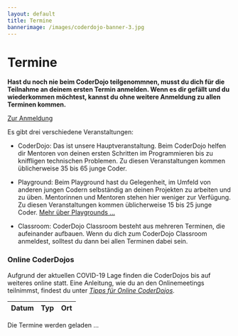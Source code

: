 ```yaml
---
layout: default
title: Termine
bannerimage: /images/coderdojo-banner-3.jpg
---
```


# Termine

**Hast du noch nie beim CoderDojo teilgenommnen, musst du dich für die Teilnahme an deinem ersten Termin anmelden. Wenn es dir gefällt und du wiederkommen möchtest, kannst du ohne weitere Anmeldung zu allen Terminen kommen.**

<p class="text-center"><a class="btn btn-material-light-blue-700" href="/anmeldung.html">Zur Anmeldung</a></p>

Es gibt drei verschiedene Veranstaltungen:

- <span class="type-coderdojo">CoderDojo</span>: Das ist unsere Hauptveranstaltung. Beim CoderDojo helfen dir Mentoren von deinen ersten Schritten im Programmieren bis zu kniffligen technischen Problemen. Zu diesen Veranstaltungen kommen üblicherweise 35 bis 65 junge Coder.

- <span class="type-playground">Playground</span>: Beim Playground hast du Gelegenheit, im Umfeld von anderen jungen Codern selbständig an deinen Projekten zu arbeiten und zu üben. Mentorinnen und Mentoren stehen hier weniger zur Verfügung. Zu diesen Veranstaltungen kommen üblicherweise 15 bis 25 junge Coder. [Mehr über Playgrounds&nbsp;...](/infos/playground.html)

- <span class="type-classroom">Classroom</span>: CoderDojo Classroom besteht aus mehreren Terminen, die aufeinander aufbauen. Wenn du dich zum CoderDojo Classroom anmeldest, solltest du dann bei allen Terminen dabei sein.

<div class="corona-info">
<h3>Online CoderDojos</h3>
Aufgrund der aktuellen COVID-19 Lage finden die CoderDojos bis auf weiteres online statt. Eine Anleitung, wie du an den Onlinemeetings teilnimmst, findest du unter <a href="online-coderdojo-tipps.html"><em>Tipps für Online CoderDojos</em></a>.</div>

<table class="table" id="eventsTable">
	<thead>
		<tr>
			<th>Datum</th>
			<th>Typ</th>
			<th>Ort</th>
		</tr>
	</thead>
	<tbody>
	</tbody>
</table>

<p class="loadingText">Die Termine werden geladen ...</p>

<script language="javascript">
	Date.prototype.addDays = function(days) {
		var dat = new Date(this.valueOf());
		dat.setDate(dat.getDate() + days);
		return dat;
	}

	var eventsTable = $("#eventsTable");

	$.get("https://participants-management-service.azurewebsites.net/api/events/?past=false", function(data) {
		var additionalEvents = [
			{ date: new Date(2017, 6, 7), title: "Sommerferien 2017", type: "header" },
			{ date: new Date(2017, 6, 13), title: "Sommerferien 2017", type: "header" },
			{ date: new Date(2017, 8, 14), title: "Wintersemester 2017 / 2018", type: "header" }
		].filter(function(event) { return event.date >= new Date(); });
		
		data = data.concat(additionalEvents).sort(function(a, b) {
			a = new Date(a.date);
			b = new Date(b.date);
			return a > b ? 1 : a < b ? -1 : 0;
		});

		// ***********************************

		var row = "<tr>";
		row += "<td>Donnerstag, 11. Juni 2020</td>";
		row += "<td class='type-coderdojo'>CoderDojo Online</td>";
		row += "<td>";

		var workshops = [];

		workshops.push({
			time: "13:45 - 15:45",
			title: "HTML & CSS Hands-On",
			description: "Diese Woche werden wir uns auf das Flexbox und Grid Layout von CSS konzentrieren und nebenbei auf die Basic CSS Features von erstem Workshop wiederholen.",
			prerequisites: "<ul><li>ein wenig Erfahrung mit HTML & CSS</li></ul>",
			mentors: ["Karin", "Rainer"],
			link: "	https://us02web.zoom.us/j/88339295462?pwd=NkxEd09FMFhIVTQrTUJGOVR4ODQ1dz09"
		});

		workshops.push({
			time: "16:00 - 18:00",
			title: "Discord Bot mit C#",
			description: "Dieses mal werden wir gemeinsam das Katzenbild Kommando in unseren Bot um weitere Funktionen erweitert (Issue). Ausserdem wartet ein neues Minecraft-Feature darauf, von uns Implementiert zu werden :)<br/><br/>Letztens haben wir uns Überlegt, über Github einen gemeinsamen Bot zu schreiben. Damit auch jeder mithelfen kann, werden wir nochmals in die wundervolle Welt des git's eintauchen :)",
			prerequisites: "Bitte installier dir schon vor dem Coderdojo folgende Dinge:<br/><ul><li><a href=\"https://visualstudio.microsoft.com/vs/community/\" target=\"_blank\">Visual Studio 2019 Community</a></li><li><b>und</b> <a href=\"https://dotnet.microsoft.com/download/dotnet-core/3.1\" target=\"_blank\">.NET Core</a></li><li>Github Account</li><li><a href=\"https://www.postman.com/downloads/\" target=\"_blank\">Postman</a></li></ul><br/><p><b>Kann ich mich irgendwie auf den Workshop vorbereiten?</b></p><p>Ja! Du kannst dir, wenn du möchtest schonmal einen Einblick im tollen Text-Tutorial der Bot-Autoren verschaffen! Keine Angst, wir werden das auch im Workshop nochmal durchgehen ;): <a href=\"Ja! Du kannst dir, wenn du möchtest schonmal einen Einblick im tollen Text-Tutorial der Bot-Autoren verschaffen! (Keine Angst, wir werden das auch im Workshop nochmal durchgehen ;) ) Discord.Net Einsteiger Tutorial\" target=\"_blank\">Discord.Net Einsteiger Tutorial</a></p>",
			mentors: ["Jonas"],
			link: "https://us02web.zoom.us/j/81933915635?pwd=Z3Bxa3VyZ1o5SndIbnZLMExyUHpiZz09"
		});

		workshops.forEach(function(w) {
			row += "<p><span class=\"workshop-title\">" + w.time + " " + w.title + "</span></p><p>" + w.description + "</p><p><b>Voraussetzungen</b></p><p>" + w.prerequisites + "</p><p><b>Mentoren:</b> " + w.mentors.join(", ") + "</p><p><b>Link zum Teilnehmen:</b> <a href='" + w.link + "' target='_blank'>" + w.link + "</a></p>";
		});

		row += "</td>";
		row += "</tr>";

		eventsTable.append(row);

		// ***********************************

		var row = "<tr>";
		row += "<td>Freitag, 12. Juni 2020</td>";
		row += "<td class='type-coderdojo'>CoderDojo Online</td>";
		row += "<td>";

		var workshops = [];

		// workshops.push({
		// 	time: "13:45 - 15:45",
		// 	title: "Micro:bit Workshop",
		// 	description: "Wir basteln gemeinsam an einer Micro:bit Wetterstation. Das richtige Projekt für die von euch, die schon etwas Erfahrung mit Programmieren mit Scratch oder Mirco:bit haben.",
		// 	prerequisites: "<ul><li>Installiertes <a href=\"https://www.microsoft.com/de-at/p/makecode-for-micro-bit/9pjc7sv48lcx?rtc=1#activetab=pivot:overviewtab\" target=\"_blank\">MakeCode for micro:bit</a></li><li>oder <a href=\"https://makecode.microbit.org/\" target=\"_blank\">Onlinevariante von MakeCode for micro:bit</a></li><li>zwei \"echte\" Micro:bit oder der in MakeCode eingebaute Emulator</li></ul>",
		// 	mentors: ["Daniel"],
		// 	link: "https://us02web.zoom.us/j/82813503653?pwd=WHNpVkMwRjE1YW5tMXNTWCtaSWQrZz09"
		// });

		workshops.push({
			time: "14:45 - 16:45",
			title: "Scratch für AnfängerInnen",
			description: "Letzte Woche hatten wir wieder mal eine Scratch-Übung für Kids, die noch nie programmiert haben. Diese Woche machen wir mit einem zweiten Spiel weiter, das schon etwas anspruchsvoller ist, sich aber immer noch gut für Anfängerinnen und Anfänger eignet. Wenn du also die Grundbegriffe von Scratch kennst und mehr lernen möchtest, bist du in diesem Workshop richtig.<br/><br/>Wenn du mitmachen möchtest, aber noch nie etwas in Scratch gemacht hast, baue einfach zur Vorbereitung selbständig oder mit Hilfe einer erwachsenen Person unser Einsteigerbeispiel <a href=\"https://linz.coderdojo.net/trainingsanleitungen/scratch/scratch-fang-mich-v3.html\" target=\"_blank\">Fang mich</a> nach. Du wirst sehen, das ist überhaupt nicht schwer.",
			prerequisites: "<ul><li><b>ab 8 Jahren</b>, Lesekenntnisse erforderlich</li><li>Nur grundlegendste Vorkenntnisse über Programmieren notwendig</li><li>Software für die Teilnahme an Online CoderDojos (<a href=\"https://linz.coderdojo.net/online-coderdojo-tipps.html\" target=\"_blank\">Anleitung</a>)</li><li>Installierte Version von Scratch (<a href=\"https://scratch.mit.edu/download\" target=\"_blank\">Download</a>)</li><li>oder Online-Version von Scratch - dafür brauchst du nur einen Browser und öffnest <a href=\"https://scratch.mit.edu/create/\" target=\"_blank\">https://scratch.mit.edu/create/</a></li></ul>",
			mentors: ["Pia", "Karin"],
			link: "https://us02web.zoom.us/j/87332762398?pwd=cU4vbXdXWWMvZnluWmdBSVNqWGdEQT09"
		});

		workshops.push({
			time: "14:45 - 16:45",
			title: "Virtuelles Elektronikbasteln",
			description: "Wir starten mit der Berechnung der Grundschaltung von LED und Vorwiderstand in mehreren Varianten. Wir bauen die Schaltung im TinkerCAD nach und überprüfen die berechneten Ergebnisse mit dem Multimeter. Das Ohmsche Gesetz kommt auch wieder vor. Diese Übung ist auch für Anfänger geeignet. Vorbereiten kannst Du Dich auf unserer Hompage unter dem Menüpunkt Löten mit den Elektronik Übungen 1/2/3.<br/><br/>Im zweiten Teil werden wir wieder mit dem Arduino eine Schaltung bauen. Wir erweitern die die LED-Neopixel Schaltung vom letzten Mal. Es ist auch Zeit zum Fragenstellen.",
			prerequisites: "Ein Computer mit <a href=\"https://www.tinkercad.com\" target=\"_blank\">Tinkercad</a> Zugang.",
			mentors: ["Günther", "Michael"],
			link: "	https://us02web.zoom.us/j/82199349665?pwd=WStGREZLWE1qWVZPakNpNmxUbHgzdz09"
		});

		workshops.push({
			time: "14:45 - 16:45",
			title: "Discord Bot mit C#",
			description: "Dieses mal werden wir gemeinsam das Katzenbild Kommando in unseren Bot um weitere Funktionen erweitert (Issue). Ausserdem wartet ein neues Minecraft-Feature darauf, von uns Implementiert zu werden :)<br/><br/>Letztens haben wir uns Überlegt, über Github einen gemeinsamen Bot zu schreiben. Damit auch jeder mithelfen kann, werden wir nochmals in die wundervolle Welt des git's eintauchen :)",
			prerequisites: "Bitte installier dir schon vor dem Coderdojo folgende Dinge:<br/><ul><li><a href=\"https://visualstudio.microsoft.com/vs/community/\" target=\"_blank\">Visual Studio 2019 Community</a></li><li><b>und</b> <a href=\"https://dotnet.microsoft.com/download/dotnet-core/3.1\" target=\"_blank\">.NET Core</a></li><li>Github Account</li><li><a href=\"https://www.postman.com/downloads/\" target=\"_blank\">Postman</a></li></ul><br/><p><b>Kann ich mich irgendwie auf den Workshop vorbereiten?</b></p><p>Ja! Du kannst dir, wenn du möchtest schonmal einen Einblick im tollen Text-Tutorial der Bot-Autoren verschaffen! Keine Angst, wir werden das auch im Workshop nochmal durchgehen ;): <a href=\"Ja! Du kannst dir, wenn du möchtest schonmal einen Einblick im tollen Text-Tutorial der Bot-Autoren verschaffen! (Keine Angst, wir werden das auch im Workshop nochmal durchgehen ;) ) Discord.Net Einsteiger Tutorial\" target=\"_blank\">Discord.Net Einsteiger Tutorial</a></p>",
			mentors: ["Jonas"],
			link: "https://us02web.zoom.us/j/81563576615?pwd=YWpzTHRyS1I2L1JaOVhnZUF2cjFKdz09"
		});

		// workshops.push({
		// 	time: "13:45 - 15:45",
		// 	title: "Minecraft Redstone",
		// 	description: "Teil 2 unserer Kombination-locks! Diesesmal versuchen wir uns an Locks die Buttons als Eingabe verwenden. Das macht das ganze um einiges Komplizierter, wie ihr merken werdet ;)",
		// 	prerequisites: "Ihr braucht einen offiziellen Minecraft Account und die Java-Minecraft Version 1.15.2 installiert. Wir werden auf einem gemeinsamen Server unsere Übungen machen.",
		// 	mentors: ["Matthias", "Jan"],
		// 	link: "https://us02web.zoom.us/j/81971337266?pwd=U1YrdDdZR1hyRCtFdmNiUmdhMlVBUT09"
		// });

		// workshops.push({
		// 	time: "13:45 - 15:45",
		// 	title: "HTML & CSS Hands-On",
		// 	description: "In diesem Workshop werden wir ausführlich die Basics von HTML und CSS üben:<br/><ul><li>welche HTML Elemente gibt es</li><li>wie kann ich sie positionieren</li><li>welche CSS Selektoren gibt es</li><li>wie kann ich die Darstellung für verschiedene Display-Größen anpassen</li><li>Variablen in CSS</li><li>wie kann ich in CSS rechnen</li><li>...</li></ul>",
		// 	prerequisites: "<ul><li>ein wenig Erfahrung mit HTML & CSS</li></ul>",
		// 	mentors: ["Karin"],
		// 	link: "https://us02web.zoom.us/j/89640081964?pwd=RDFtMjBrdWxzeXpkSEpqYlNMZWdZdz09"
		// });

		workshops.push({
			time: "17:00 - 19:00",
			title: "Dynamische Webseite mit Node.js",
			description: "Dynamischen Webseiten sind in der Lage sich Informationen zu merken und diese zu verarbeiten, weil unser Code nicht nur im Browser sondern auch am Webserver selbst ausgeführt wird. Das gibt uns Möglichkeiten, die man mit statischen Webseiten nicht hat.<br/><br/>Dieses Mal implementieren wir die noch fehlende CRUD-Operation (create, read, update, delete) um Einträge in der FeuerwehrApp löschen zu können. Weiters sehen wir uns an, wie man mit Javascript einen Filter für die empfangenen Daten einbaut. Falls noch Zeit bleibt, können wir beginnen die ChatApp und die FeuerwehrApp in einem gemeinsame App zu integrieren.",
			prerequisites: "<p>Grundlegende Kenntnisse:</p><ul><li>beim Programmieren (z.B. mit JavaScript, Java, C#, C++, ...)</li><li>HTML</li></ul><p>Software:</p><ul><li>einen Texteditor wie z.B. <a href=\"https://notepad-plus-plus.org/\" target=\"_blank\">Notepad++</a>, <a href=\"https://code.visualstudio.com/\" target=\"_blank\">Visual Studio Code</a></li><li><a href=\"https://nodejs.org/en/download/\" target=\"_blank\">Node.js</a></li><li><a href=\"https://git-scm.com/download/win\" target=\"_blank\">Git</a></li></ul><p>Installationsanleitung:</p><p>Wenn Du möchtest, kannst Du schon vorab unser Projekt bei Dir installieren. So haben wir beim Workshop mehr Zeit für's Programmieren und brauchen nicht so lange warten bis alle mit der Installation fertig sind. Eine Anleitung dazu findest Du auf <a href=\"https://github.com/coderdojo-neusiedl/dynamic-webpage/tree/workshop-20200612\" target=\"_blank\">Github</a>.</p>",
			mentors: ["Thomas"],
			link: "https://us02web.zoom.us/j/83122042872?pwd=RTkzV1EraDlqY1gwR01aWlFjd1RtZz09"
		});

		// workshops.push({
		// 	time: "16:00 - 18:00",
		// 	title: "Python für AnfängerInnen",
		// 	description: "Wir haben letztes Mal mit dem Spiel \"Bubble Blaster\" begonnen und gelernt wie man ein U-Boot mit Pfeiltasten steuern kann. Dieses Mal erzeugen wir Bubbles, die über den Bildschirm wandern. Ziel des Spiel ist es, möglichst viele Bubbles mit dem U-Boot zu treffen. Neueinsteiger sind auch herzlich willkommen. Ihr bekommt den Code vom letzten Mal und wir wiederholen die wichtigsten Schritte.",
		// 	prerequisites: "<ul><li>Aktuelle Version von <a href=\"https://www.python.org/downloads/\" target=\"_blank\">Python</a></li></ul>",
		// 	mentors: ["Sonja"],
		// 	link: "TBD"
		// });

		workshops.push({
			time: "17:00 - 19:00",
			title: "Unity",
			description: "Diesmal möchten wir uns dem Spielfeld in 3D, einem einfachen NavMesh und der Sichtbarkeit von Gegnern widmen.",
			prerequisites: "Bitte installier dir schon vor dem Coderdojo folgende Dinge:<br/><ul><li>Installierter Unity-Hub mit Unity 2019.3 (andere Version geht auch)</li><li><b>und</b> <a href=\"https://visualstudio.microsoft.com/de/vs/unity-tools/\" target=\"_blank\">Visual Studio 2019</a> (Community edition is ausreichend) mit installiertem \"Game-Development with Unity\" - Package</li></ul>",
			mentors: ["Hans-Peter"],
			link: "https://us02web.zoom.us/j/83327599008?pwd=Y3lHL0swRjEraUR0Y0FMUVdJSlNwQT09"
		});

		// workshops.push({
		// 	time: "16:00 - 18:00",
		// 	title: "Web-Entwicklung mit Hugo",
		// 	description: "Wenn du schon etwas Ahnung von HTML und CSS hast, kannst du mit Karin in diesem Workshop lernen, wie man hübsche und vor allem schnelle Webseiten erstellen kann. Karin zeigt, wie der Open-Source Webseiten-Generator Hugo funktioniert und man damit seine Homepage wie ein echter Profi aufbaut.",
		// 	prerequisites: "<ul><li>Visual Studio Code: <a href=\"https://code.visualstudio.com/\" target=\"_blank\">https://code.visualstudio.com/</a></li><li><a href=\"https://github.com/gohugoio/hugo/releases/tag/v0.70.0\" target=\"_blank\">Hugo herunterladen</a></li></ul>",
		// 	mentors: ["Karin", "Rainer"],
		// 	link: "https://us02web.zoom.us/j/81510541132?pwd=UnU3aTNiRlgvOUtzZ0ZvZWxjRThodz09"
		// });

		/*

		workshops.push({
			time: "16:00 - 18:00",
			title: "Java",
			description: "Wir werden unserem Spiel beibringen Kollisionen zu erkennen.",
			prerequisites: "<ul><li><a href=\"https://www.jetbrains.com/de-de/idea/download/#section=windows\" target=\"_blank\">IntelliJ IDEA (Community Edition)</a></li><li><a href=\"https://git-scm.com/download/win\" target=\"_blank\">Git</a></li></ul>",
			mentors: ["Thomas"],
			link: "https://zoom.us/j/92032918488"
		});

		*/

		workshops.forEach(function(w) {
			row += "<p><span class=\"workshop-title\">" + w.time + " " + w.title + "</span></p><p>" + w.description + "</p><p><b>Voraussetzungen</b></p><p>" + w.prerequisites + "</p><p><b>Mentoren:</b> " + w.mentors.join(", ") + "</p><p><b>Link zum Teilnehmen:</b> <a href='" + w.link + "' target='_blank'>" + w.link + "</a></p>";
		});

		row += "</td>";
		row += "</tr>";

		eventsTable.append(row);

		data.filter(function(event) { return moment(new Date(event.date)).startOf("day").format('YYYY-MM-DD') != '2020-06-12'; }).forEach(function(event) {
			var row = "";

			if (event.type == "header") {
				row = "<tr class='subtitle'><td colspan='3'>" + event.title + "</td></tr>";
			} else {
				var date = moment(new Date(event.date)).startOf("day");
				var formattedDate = date.format("YYYY-MM-DD");

				/*row = "<tr";
				if (event.type == "playground") {
					row += " class='playground'";
				} else if (event.type == "bootcamp") {
					row += " class='bootcamp'";
				} else {
					row += " class='coderdojo'";
				}*/

				row += "<tr>";
				if (event.type == "classroom") {
					row += "<td>";
                    for (var i = 0; i < event.dates.length; i++) {
                        var classroomDate = moment(new Date(event.dates[i])).startOf("day");
                        row += "<span class='nowrap'>" + classroomDate.format("dddd, DD. MMMM YYYY") + "</span>" + "<br/>";
						if (event.title == "Elektronik") {
							row += "15:00 - 17:30<br/>";
						} else {
							row += "16:00 - 18:00<br/>";
						}
                    }
                    row += "</td>";
				} else if (event.type == "bootcamp") {
					row += "<td><span class='nowrap'>" + date.format("dddd, DD. MMMM YYYY") + "</span><br/>13:30 - 18:30</td>";
				} else {
					row += "<td><span class='nowrap'>" + date.format("dddd, DD. MMMM YYYY") + "</span><br/>16:00 - 18:00</td>";
				}

				if (event.type == "playground") {
					row += "<td class='type-playground'>Playground";
				} else if (event.type == "bootcamp") {
					row += "<td class='type-bootcamp'>Bootcamp";
                } else if (event.type == "classroom") {
					row += "<td class='type-classroom'>Classroom";
				} else {
					row += "<td class='type-coderdojo'>CoderDojo";
				}
				row += "</td>";

				row += "<td>";

                if (event.type == "classroom") {
                    row += "<b>CoderDojo Classroom - " + event.title + "</b>";
                    row += "<br/><br/>";
                    row += event.description;
                    row += "<br/><br/>";
                    var mailBody = "Hallo CoderDojo Team,%0D%0A%0D%0Aich möchte mich zum Kurs CoderDojo Classroom - " + event.title + " anmelden.%0D%0A%0D%0AVorname: %0D%0ANachname: %0D%0AAlter: %0D%0A";
                    row += "<b>Anmeldung unter <a href='mailto:info@coderdojo-linz.org?subject=Anmeldung zu CoderDojo Classroom - " + event.title + "&body=" + mailBody + "'>info@coderdojo-linz.org</a></b>";
                    row += "<br/><br/>";
                } else if (event.type == "bootcamp") {
					row += "<b>" + event.title + "</b>";
                    row += "<br/><br/>";
                    row += event.description;
                    row += "<br/><br/>";
					row += "<b><a href=\"https://www.globalazurebootcamp.at/junior-bootcamp/\" target=\"_blank\">Weitere Infos ...</a></b>";
					row += "<br/><br/>";
				}

				/*if (event.type == "playground") {
					row += "Playground<br/>";
				} else if (event.type == "bootcamp") {
					row += "Junior Bootcamp - im Rahmen des <a href='https://coding-club-linz.github.io/global-azure-bootcamp-2017/junior-bootcamp.html' target='_blank'>Global Azure Bootcamps</a><br/>";
					row += "für junge Coder ab 13 Jahren<br/>";
				} else {
					row += "CoderDojo<br/>";
				}*/
				
				if (event.location) {
					row += event.location;
				} else {
					if (event.type == "playground") {
						row += "<a href=\"http://www.linz.at/wissensturm/anreise.asp\" target=\"_blank\">Wissensturm</a>, Raum 10.02, Kärtnerstraße 26, 4020 Linz";
					} else {
						row += "<a href=\"http://www.linz.at/wissensturm/anreise.asp\" target=\"_blank\">Wissensturm</a>, Veranstaltungssaal E09, Kärtnerstraße 26, 4020 Linz";
					}
				}

				if (event.sponsor) {
					row += "<br/><span class=\"sponsor\">Sponsored by " + event.sponsor + "</a>";
				}

				row += "</td>";
		
				row += "</tr>";
			}

			eventsTable.append(row);
		});

		$(".loadingText").hide();
	});
</script>
